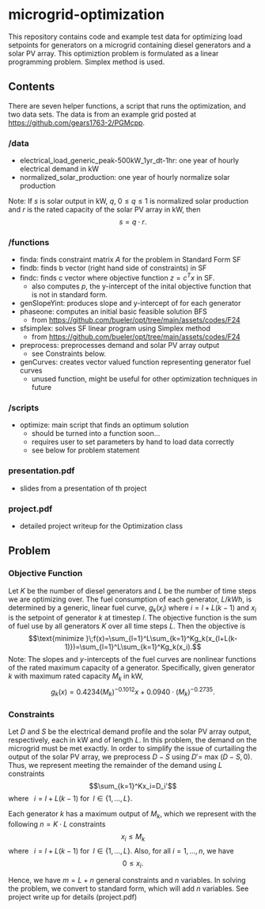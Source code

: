 # microgrid-optimization
This repository contains code and example test data for optimizing load setpoints for generators on a microgrid containing diesel generators and a solar PV array. This optimiztion problem is formulated as a linear programming problem. Simplex method is used. 

## Contents
There are seven helper functions, a script that runs the optimization, and two data sets. The data is from an example grid posted at https://github.com/gears1763-2/PGMcpp.
### /data
- electrical_load_generic_peak-500kW_1yr_dt-1hr: one year of hourly electrical demand in kW
- normalized_solar_production: one year of hourly normalize solar production

Note: If $s$ is solar output in kW, $q$, $0\le q\le 1$ is normalized solar production and $r$ is the rated capacity of the solar PV array in kW, then $$s = q\cdot r.$$
### /functions
- finda: finds constraint matrix $A$ for the problem in Standard Form SF
- findb: finds b vector (right hand side of constraints) in SF
- findc: finds c vector where objective function $z= c^Tx$ in SF. 
    - also computes $p$, the y-intercept of the inital objective function that is not in standard form.
- genSlopeYint: produces slope and y-intercept of for each generator
- phaseone: computes an initial basic feasible solution BFS 
    - from https://github.com/bueler/opt/tree/main/assets/codes/F24
- sfsimplex: solves SF linear program using Simplex method 
    - from https://github.com/bueler/opt/tree/main/assets/codes/F24
- preprocess: preprocesses demand and solar PV array output
    - see Constraints below. 
- genCurves: creates vector valued function representing generator fuel curves
    - unused function, might be useful for other optimization techniques in future
### /scripts
- optimize: main script that finds an optimum solution  
    - should be turned into a function soon... 
    - requires user to set parameters by hand to load data correctly
    - see below for problem statement
### presentation.pdf
  - slides from a presentation of th project
### project.pdf
  - detailed project writeup for the Optimization class
## Problem 
### Objective Function 
Let $K$ be the number of diesel generators and $L$ be the number of time steps we are optimizing over. The fuel consumption of each generator, $L/kWh$, is determined by a generic, linear fuel curve, $g_k(x_i)$ where $i=l+L(k-1)$ and $x_i$ is the setpoint of generator $k$ at timestep $l$. The objective function is the sum of fuel use by all generators $K$ over all time steps $L$. Then the objective is $$\text{minimize }\;f(x)=\sum_{l=1}^L\sum_{k=1}^Kg_k(x_{l+L(k-1)})=\sum_{l=1}^L\sum_{k=1}^Kg_k(x_i).$$ Note: The slopes and $y$-intercepts of the fuel curves are nonlinear functions of the rated maximum capacity of a generator. Specifically, given generator $k$ with maximum rated capacity $M_k$ in kW, $$g_k(x)=0.4234(M_k)^{-0.1012}x+0.0940\cdot (M_k)^{-0.2735}.$$  

### Constraints
Let $D$ and $S$ be the electrical demand profile and the solar PV array output, respectively, each in kW and of length $L$. In this problem, the demand on the microgrid must be met exactly. In order to simplify the issue of curtailing the output of the solar PV array, we preprocess $D-S$ using $D'=$ max $(D-S,0)$.  Thus, we represent meeting the remainder of the demand using $L$ constraints $$\sum_{k=1}^Kx_i=D_i'$$
where $\;\;i=l+L(k-1)$ for $\;l\in\{1,\dots,L\}.$ 

Each generator $k$ has a maximum output of $M_k$, which we represent with the following $n=K\cdot L$ constraints $$x_i\le M_k$$ where $\;\;i=l+L(k-1)$ for $\;l\in\{1,\dots,L\}.$ Also, for all $i=1,\dots,n$, we have $$0\le x_i.$$

Hence, we have $m=L+n$ general constraints and $n$ variables. In solving the problem, we convert to standard form, which will add $n$ variables. See project write up for details (project.pdf) 

